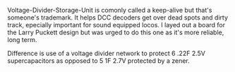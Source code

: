 Voltage-Divider-Storage-Unit is comonly called a keep-alive but that's someone's trademark. It helps DCC decoders get over dead spots and dirty track, epecially important for sound equipped locos. I layed out a board for the Larry Puckett design but was urged to do this one as it's more reliable, long term.

Difference is use of a voltage divider network to protect 6 .22F 2.5V supercapacitors as opposed to 5 1F 2.7V protected by a zener.
